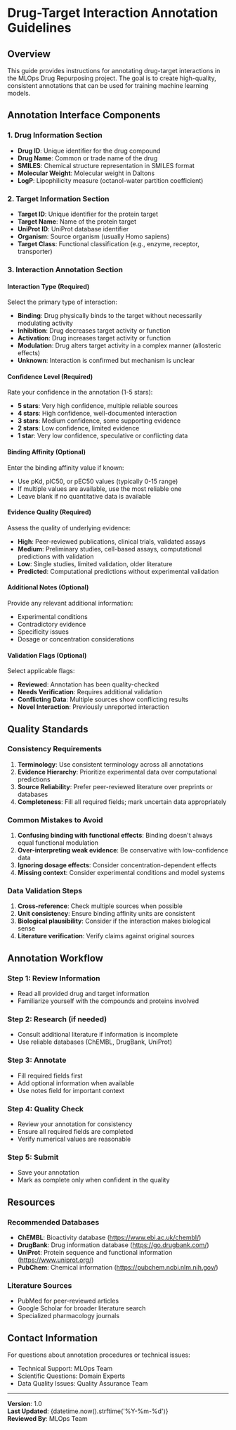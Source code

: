 
# Drug-Target Interaction Annotation Guidelines

## Overview
This guide provides instructions for annotating drug-target interactions in the MLOps Drug Repurposing project. The goal is to create high-quality, consistent annotations that can be used for training machine learning models.

## Annotation Interface Components

### 1. Drug Information Section
- **Drug ID**: Unique identifier for the drug compound
- **Drug Name**: Common or trade name of the drug
- **SMILES**: Chemical structure representation in SMILES format
- **Molecular Weight**: Molecular weight in Daltons
- **LogP**: Lipophilicity measure (octanol-water partition coefficient)

### 2. Target Information Section
- **Target ID**: Unique identifier for the protein target
- **Target Name**: Name of the protein target
- **UniProt ID**: UniProt database identifier
- **Organism**: Source organism (usually Homo sapiens)
- **Target Class**: Functional classification (e.g., enzyme, receptor, transporter)

### 3. Interaction Annotation Section

#### Interaction Type (Required)
Select the primary type of interaction:

- **Binding**: Drug physically binds to the target without necessarily modulating activity
- **Inhibition**: Drug decreases target activity or function
- **Activation**: Drug increases target activity or function
- **Modulation**: Drug alters target activity in a complex manner (allosteric effects)
- **Unknown**: Interaction is confirmed but mechanism is unclear

#### Confidence Level (Required)
Rate your confidence in the annotation (1-5 stars):
- **5 stars**: Very high confidence, multiple reliable sources
- **4 stars**: High confidence, well-documented interaction
- **3 stars**: Medium confidence, some supporting evidence
- **2 stars**: Low confidence, limited evidence
- **1 star**: Very low confidence, speculative or conflicting data

#### Binding Affinity (Optional)
Enter the binding affinity value if known:
- Use pKd, pIC50, or pEC50 values (typically 0-15 range)
- If multiple values are available, use the most reliable one
- Leave blank if no quantitative data is available

#### Evidence Quality (Required)
Assess the quality of underlying evidence:
- **High**: Peer-reviewed publications, clinical trials, validated assays
- **Medium**: Preliminary studies, cell-based assays, computational predictions with validation
- **Low**: Single studies, limited validation, older literature
- **Predicted**: Computational predictions without experimental validation

#### Additional Notes (Optional)
Provide any relevant additional information:
- Experimental conditions
- Contradictory evidence
- Specificity issues
- Dosage or concentration considerations

#### Validation Flags (Optional)
Select applicable flags:
- **Reviewed**: Annotation has been quality-checked
- **Needs Verification**: Requires additional validation
- **Conflicting Data**: Multiple sources show conflicting results
- **Novel Interaction**: Previously unreported interaction

## Quality Standards

### Consistency Requirements
1. **Terminology**: Use consistent terminology across all annotations
2. **Evidence Hierarchy**: Prioritize experimental data over computational predictions
3. **Source Reliability**: Prefer peer-reviewed literature over preprints or databases
4. **Completeness**: Fill all required fields; mark uncertain data appropriately

### Common Mistakes to Avoid
1. **Confusing binding with functional effects**: Binding doesn't always equal functional modulation
2. **Over-interpreting weak evidence**: Be conservative with low-confidence data
3. **Ignoring dosage effects**: Consider concentration-dependent effects
4. **Missing context**: Consider experimental conditions and model systems

### Data Validation Steps
1. **Cross-reference**: Check multiple sources when possible
2. **Unit consistency**: Ensure binding affinity units are consistent
3. **Biological plausibility**: Consider if the interaction makes biological sense
4. **Literature verification**: Verify claims against original sources

## Annotation Workflow

### Step 1: Review Information
- Read all provided drug and target information
- Familiarize yourself with the compounds and proteins involved

### Step 2: Research (if needed)
- Consult additional literature if information is incomplete
- Use reliable databases (ChEMBL, DrugBank, UniProt)

### Step 3: Annotate
- Fill required fields first
- Add optional information when available
- Use notes field for important context

### Step 4: Quality Check
- Review your annotation for consistency
- Ensure all required fields are completed
- Verify numerical values are reasonable

### Step 5: Submit
- Save your annotation
- Mark as complete only when confident in the quality

## Resources

### Recommended Databases
- **ChEMBL**: Bioactivity database (https://www.ebi.ac.uk/chembl/)
- **DrugBank**: Drug information database (https://go.drugbank.com/)
- **UniProt**: Protein sequence and functional information (https://www.uniprot.org/)
- **PubChem**: Chemical information (https://pubchem.ncbi.nlm.nih.gov/)

### Literature Sources
- PubMed for peer-reviewed articles
- Google Scholar for broader literature search
- Specialized pharmacology journals

## Contact Information
For questions about annotation procedures or technical issues:
- Technical Support: MLOps Team
- Scientific Questions: Domain Experts
- Data Quality Issues: Quality Assurance Team

---

**Version**: 1.0  
**Last Updated**: {datetime.now().strftime('%Y-%m-%d')}  
**Reviewed By**: MLOps Team
